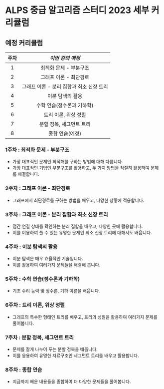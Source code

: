 # ALPS 중급 알고리즘 스터디 2023 세부 커리큘럼



## 예정 커리큘럼

| 주차 |          *이번 강의 예정*           |
| :--: | :---------------------------------: |
|  1   |        최적화 문제 - 부분구조        |
|  2   |       그래프 이론 - 최단경로        |
|  3   | 그래프 이론 - 분리 집합과 최소 신장 트리 |
|  4   |           이분 탐색의 활용          |
|  5   |      수학 연습(정수론과 기하학)      |
|  6   |        트리 이론, 위상 정렬         |
|  7   |       분할 정복, 세그먼트 트리       |
|  8   |           종합 연습(예정)           |



### 1주차 : 최적화 문제 - 부분구조

* 가장 대표적인 문제인 최적해를 구하는 방법에 대해 다룹니다. 
* 가장 대표적인 기법인 부분구조를 활용하고, 두 가지 방법을 적절히 활용하여 문제를 해결합니다.



### 2주차 : 그래프 이론 - 최단경로

* 그래프에서 최단경로를 구하는 방법을 배우고, 다양한 상황에 적용합니다.



### 3주차 : 그래프 이론 - 분리 집합과 최소 신장 트리

* 점간 연결 상태를 확인하는 분리 집합을 배우고, 다양한 곳에 활용합니다. 
* 이를 이용하여 풀 수 있는 유명한 문제인 최소 신장 트리에 대해서도 배웁니다.



### 4주차 : 이분 탐색의 활용

* 이분 탐색은 매우 효율적인 기술입니다. 
* 이를 활용하여 여러가지 문제들을 해결해 봅니다.



### 5주차 : 수학 연습(정수론과 기하학)

* 기초 수리 능력 및 정수론, 기하 이론을 배웁니다.



### 6주차 : 트리 이론, 위상 정렬

* 그래프의 특수한 형태인 트리를 배우고, 트리의 성질을 활용하여 여러가지 문제를 풀어봅니다.



### 7주차 : 분할 정복, 세그먼트 트리

* 문제를 잘게 나누어 푸는 분할 정복을 배웁니다. 
* 이를 응용하여 유명한 자료구조인 세그먼트 트리를 배우고 활용합니다.



### 8주차 : 종합 연습

* 지금까지 배운 내용들을 종합하여 더 다양한 문제들을 풀어봅니다.
